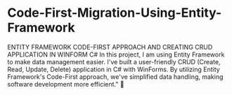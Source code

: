 # Code-First-Migration-Using-Entity-Framework
ENTITY FRAMEWORK CODE-FIRST APPROACH AND CREATING CRUD APPLICATION IN WINFORM C# 
In this project, I am using Entity Framework to make data management easier. I've built a user-friendly CRUD (Create, Read, Update, Delete) application in C# with WinForms. By utilizing Entity Framework's Code-First approach, we've simplified data handling, making software development more efficient." 🌟
